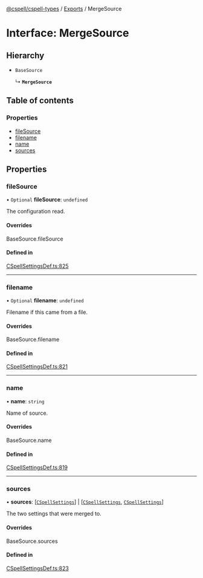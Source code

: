 [@cspell/cspell-types](../README.md) / [Exports](../modules.md) / MergeSource

# Interface: MergeSource

## Hierarchy

- `BaseSource`

  ↳ **`MergeSource`**

## Table of contents

### Properties

- [fileSource](MergeSource.md#filesource)
- [filename](MergeSource.md#filename)
- [name](MergeSource.md#name)
- [sources](MergeSource.md#sources)

## Properties

### fileSource

• `Optional` **fileSource**: `undefined`

The configuration read.

#### Overrides

BaseSource.fileSource

#### Defined in

[CSpellSettingsDef.ts:825](https://github.com/streetsidesoftware/cspell/blob/46c1e4f/packages/cspell-types/src/CSpellSettingsDef.ts#L825)

___

### filename

• `Optional` **filename**: `undefined`

Filename if this came from a file.

#### Overrides

BaseSource.filename

#### Defined in

[CSpellSettingsDef.ts:821](https://github.com/streetsidesoftware/cspell/blob/46c1e4f/packages/cspell-types/src/CSpellSettingsDef.ts#L821)

___

### name

• **name**: `string`

Name of source.

#### Overrides

BaseSource.name

#### Defined in

[CSpellSettingsDef.ts:819](https://github.com/streetsidesoftware/cspell/blob/46c1e4f/packages/cspell-types/src/CSpellSettingsDef.ts#L819)

___

### sources

• **sources**: [[`CSpellSettings`](CSpellSettings.md)] \| [[`CSpellSettings`](CSpellSettings.md), [`CSpellSettings`](CSpellSettings.md)]

The two settings that were merged to.

#### Overrides

BaseSource.sources

#### Defined in

[CSpellSettingsDef.ts:823](https://github.com/streetsidesoftware/cspell/blob/46c1e4f/packages/cspell-types/src/CSpellSettingsDef.ts#L823)
